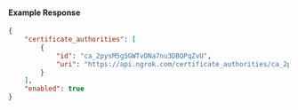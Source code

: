 <!-- Code generated for API Clients. DO NOT EDIT. -->

#### Example Response

```json
{
	"certificate_authorities": [
		{
			"id": "ca_2pysM5g5GWTvDNa7nu3DBQPqZvU",
			"uri": "https://api.ngrok.com/certificate_authorities/ca_2pysM5g5GWTvDNa7nu3DBQPqZvU"
		}
	],
	"enabled": true
}
```
